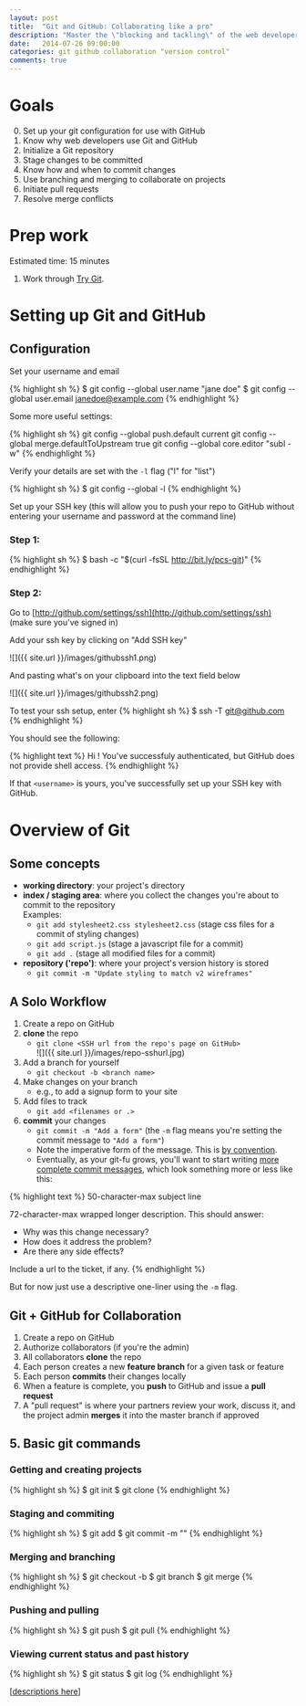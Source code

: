 ```yaml
---
layout: post
title:  "Git and GitHub: Collaborating like a pro"
description: "Master the \"blocking and tackling\" of the web developer's most indispensable, inscrutable tool: Git. Learn how to collaborate with teammates using GitHub."
date:   2014-07-26 09:00:00
categories: git github collaboration "version control"
comments: true
---
```


Goals
=====
0. Set up your git configuration for use with GitHub
1. Know why web developers use Git and GitHub
2. Initialize a Git repository
3. Stage changes to be committed
4. Know how and when to commit changes
5. Use branching and merging to collaborate on projects
6. Initiate pull requests
7. Resolve merge conflicts


Prep work
==========
Estimated time: 15 minutes

1. Work through [Try Git](http://try.github.io).


Setting up Git and GitHub
==========================

Configuration
-------------

Set your username and email

{% highlight sh %}
$ git config --global user.name "jane doe"
$ git config --global user.email janedoe@example.com
{% endhighlight %}

Some more useful settings:

{% highlight sh %}
git config --global push.default current
git config --global merge.defaultToUpstream true
git config --global core.editor "subl -w"
{% endhighlight %}

Verify your details are set with the `-l` flag ("l" for "list")

{% highlight sh %}
$ git config --global -l
{% endhighlight %}

Set up your SSH key (this will allow you to push your repo to GitHub without entering your username and password at the command line)

### Step 1:

{% highlight sh %}
$ bash -c "$(curl -fsSL http://bit.ly/pcs-git)"
{% endhighlight %}

### Step 2:

Go to [http://github.com/settings/ssh](http://github.com/settings/ssh) (make sure you've signed in)

Add your ssh key by clicking on "Add SSH key"

![]({{ site.url }}/images/githubssh1.png)

And pasting what's on your clipboard into the text field below

![]({{ site.url }}/images/githubssh2.png)

To test your ssh setup, enter
{% highlight sh %}
$ ssh -T git@github.com
{% endhighlight %}

You should see the following:

{% highlight text %}
Hi <username>! You've successfuly authenticated, but GitHub 
does not provide shell access.
{% endhighlight %}

If that `<username>` is yours, you've successfully set up your SSH key with GitHub.

Overview of Git
================

Some concepts
--------------

* **working directory**: your project's directory
* **index / staging area**: where you collect the changes you're about to commit to the repository<br>
    Examples:
    - `git add stylesheet2.css stylesheet2.css` (stage css files for a commit of styling changes)
    - `git add script.js` (stage a javascript file for a commit)
    - `git add .` (stage all modified files for a commit)
* **repository ('repo')**: where your project's version history is stored
    - `git commit -m "Update styling to match v2 wireframes"`


A Solo Workflow
---------------

1. Create a repo on GitHub
2. **clone** the repo
    - `git clone <SSH url from the repo's page on GitHub>`  
    ![]({{ site.url }}/images/repo-sshurl.jpg)
3. Add a branch for yourself
    - `git checkout -b <branch name>`
4. Make changes on your branch
    - e.g., to add a signup form to your site
5. Add files to track
    - `git add <filenames or .>` 
6. **commit** your changes
    - `git commit -m "Add a form"` (the `-m` flag means you're setting the commit message to `"Add a form"`)
    - Note the imperative form of the message. This is [by convention](https://stackoverflow.com/questions/3580013/should-i-use-past-or-present-tense-in-git-commit-messages).
    - Eventually, as your git-fu grows, you'll want to start writing [more complete commit messages](http://robots.thoughtbot.com/5-useful-tips-for-a-better-commit-message), which look something more or less like this:

{% highlight text %}
50-character-max subject line

72-character-max wrapped longer description. This should answer:

* Why was this change necessary?
* How does it address the problem?
* Are there any side effects?

Include a url to the ticket, if any.
{% endhighlight %}

But for now just use a descriptive one-liner using the `-m` flag.

Git + GitHub for Collaboration
--------------------------------

1. Create a repo on GitHub
2. Authorize collaborators (if you're the admin)
3. All collaborators **clone** the repo
4. Each person creates a new **feature branch** for a given task or feature
5. Each person **commits** their changes locally
6. When a feature is complete, you **push** to GitHub and issue a **pull request**
7. A "pull request" is where your partners review your work, discuss it, and the project admin **merges** it into the master branch if approved

## 5. Basic git commands 
### Getting and creating projects
{% highlight sh %}
$ git init
$ git clone
{% endhighlight %}

### Staging and commiting
{% highlight sh %}
$ git add <files to stage so they can be committed>
$ git commit -m "<commit message>"
{% endhighlight %}

### Merging and branching
{% highlight sh %}
$ git checkout -b <branch name>
$ git branch
$ git merge <branch name>
{% endhighlight %}

### Pushing and pulling
{% highlight sh %}
$ git push
$ git pull 
{% endhighlight %}

### Viewing current status and past history
{% highlight sh %}
$ git status
$ git log
{% endhighlight %}

[[descriptions here](http://gitref.org)]



